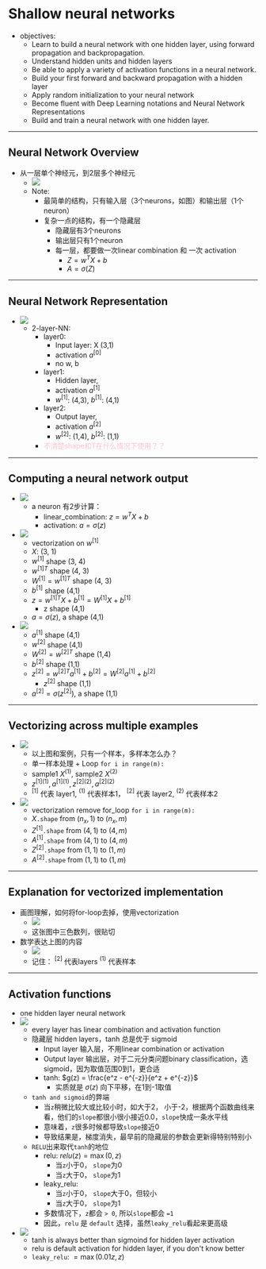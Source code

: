 # Shallow neural networks
- objectives:
	- Learn to build a neural network with one hidden layer, using forward propagation and backpropagation.
	- Understand hidden units and hidden layers
	- Be able to apply a variety of activation functions in a neural network.
	- Build your first forward and backward propagation with a hidden layer
	- Apply random initialization to your neural network
	- Become fluent with Deep Learning notations and Neural Network Representations
	- Build and train a neural network with one hidden layer.
---

## Neural Network Overview
- 从一层单个神经元，到2层多个神经元
	- ![][image1]
	- Note:
		- 最简单的结构，只有输入层（3个neurons，如图）和输出层（1个neuron）
		- 复杂一点的结构，有一个隐藏层
			- 隐藏层有3个neurons
			- 输出层只有1个neuron
			- 每一层，都要做一次linear combination 和 一次 activation
				- $Z = w^TX + b$
				- $A = \sigma(Z)$
---

## Neural Network Representation
- ![][image2]
	- 2-layer-NN:
		- layer0:
			- Input layer: X (3,1)
			- activation $a^{[0]}$
			- no w, b
		- layer1:
			- Hidden layer,
			- activation $a^{[1]}$
			- $w^{[1]}$: (4,3), $b^{[1]}$: (4,1)
		- layer2:
			- Output layer,
			- activation $a^{[2]}$
			- $w^{[2]}$: (1,4), $b^{[2]}$: (1,1)
		- <span style="color:pink">不清楚shape和T在什么情况下使用？？</span>

---

## Computing a neural network output
- ![][image3]
	- a neuron 有2步计算：
		- linear_combination: $z = w^TX + b$
		- activation: $a = \sigma(z)$
- ![][image4]
	- vectorization on $w^{[1]}$
	- $X$: (3, 1)
	- $w^{[1]}$ shape (3, 4)
	- $w^{[1]T}$ shape (4, 3)
	- $W^{[1]} = w^{[1]T}$ shape (4, 3)
	- $b^{[1]}$ shape (4,1)
	- $z = w^{[1]T}X + b^{[1]} = W^{[1]}X + b^{[1]}$
		- z shape (4,1)
	- $a = \sigma(z)$, a shape (4,1)
- ![][image5]
	- $a^{[1]}$ shape (4,1)
	- $w^{[2]}$ shape (4,1)
	- $W^{[2]} = w^{[2]T}$ shape (1,4)
	- $b^{[2]}$ shape (1,1)
	- $z^{[2]} = w^{[2]T}a^{[1]} + b^{[2]} = W^{[2]}a^{[1]} + b^{[2]}$
		- $z^{[2]}$ shape (1,1)
	- $a^{[2]} = \sigma(z^{[2]})$, a shape (1,1)
---

## Vectorizing across multiple examples
- ![][image6]
	- 以上图和案例，只有一个样本，多样本怎么办？
	- 单一样本处理 + Loop `for i in range(m):`
	- sample1 $X^{(1)}$, sample2 $X^{(2)}$
	- $z^{[1](1)}, a^{[1](1)}, z^{[2](2)}, a^{[2](2)}$
	- $^{[1]}$ 代表 layer1, $^{(1)}$ 代表样本1， $^{[2]}$ 代表 layer2, $^{(2)}$ 代表样本2
- ![][image7]
	- vectorization remove for_loop `for i in range(m):`
	- $X$`.shape` from $(n_x, 1)$ to $(n_x, m)$
	- $Z^{[1]}$`.shape` from $(4, 1)$ to $(4, m)$
	- $A^{[1]}$`.shape` from $(4, 1)$ to $(4, m)$
	- $Z^{[2]}$`.shape` from $(1, 1)$ to $(1, m)$
	- $A^{[2]}$`.shape` from $(1, 1)$ to $(1, m)$

---

## Explanation for vectorized implementation
- 画图理解，如何将for-loop去掉，使用vectorization
	- ![][image8]
	- 这张图中三色数列，很贴切
- 数学表达上图的内容
	- ![][image9]
	- 记住： $^{[2]}$ 代表layers $^{(1)}$ 代表样本

---

## Activation functions
- one hidden layer neural network
- ![][image10]
	- every layer has linear combination and activation function
	- 隐藏层 hidden layers，tanh 总是优于 sigmoid
		- Input layer 输入层，不用linear combination or activation
		- Output layer 输出层，对于二元分类问题binary classification，选sigmoid，因为取值范围0到1，更合适
		- tanh: $g(z) = \frac{e^z - e^{-z}}{e^z + e^{-z}}$
			- 实质就是 $\sigma(z)$ 向下平移，在1到-1取值
	- `tanh and sigmoid`的弊端
		- 当`z`稍微比较大或比较小时，如大于2， 小于-2，根据两个函数曲线来看，他们的`slope`都很小很小接近0.0，`slope`快成一条水平线
		- 意味着，`z`很多时候都导致`slope`接近0
		- 导致结果是，梯度消失，最早前的隐藏层的参数会更新得特别特别小
	- `RELU`出来取代`tanh`的地位
		- relu: $relu(z) = \max(0, z)$
			- 当`z`小于0， `slope`为0
			- 当`z`大于0， `slope`为1
		- leaky_relu:
			- 当`z`小于0， `slope`大于0，但较小
			- 当`z`大于0， `slope`为1
		- 多数情况下，`z`都会 `> 0`, 所以`slope`都会 `=1`
		- 因此，`relu` 是 `default` 选择，虽然`leaky_relu`看起来更高级
- ![][image11]
	- tanh is always better than sigmoind for hidden layer activation
	- relu is default activation for hidden layer, if you don't know better
	- `leaky_relu`: $= \max(0.01z, z)$





[image1]: https://lh3.googleusercontent.com/a7C1XrUZCxjqgVE85HgrHvh0sdlfXHt5zrK47eopwIoz3h9tS1AjL-0H0rcxIi2eaivXPIVGV7MFvnLHclltWnrnhr9L4ipS-QZaybmWEPTk71C9e8QFtE2JwFpWEhLuplzOfjFL2L0t9W5eGwoDjXNMFU1kZML1cXjZVz1d0ztFUGqQlI6w0RXObFq8SQGrcxov08XJLpYy1DyfS_kVREAuwKKwBFwzuxeT7VugNn-CwjJlqedV7S2FZPXHnVMIRbac1qxq4nF_NHpb5F200tyDRaoINSc33g0aLgl7qKsRjeKQbCtwOD0zpNbgtvgm-Wg_XRFMqFDtK7BBFQQe1HlMqHY44lTZQyn2832VdezUCTLlXKn0Oyj6lgx0FBmGDKqHqJQCBniv9AFZSCf-zY3M0VWm4o1P4eQodK2CUh2CLovqRMTT_fooiA_D_BTfSWAi_9XDW1gvo4eXy5jr6nZ70iNwex2byAk74qk6AcrNd9iTq02sml32jCUGNmK0PQfRqgW9PePFMkdARG6TqQoq3GxIZ1r4hUtGRf_TJZdkMdZJks0D4Wh7iGBUHruHlfDEpCZ2NUEBEb_fCzhYaz8RoqrxrByLhJt0dKZjN9qfH64lyUJZ=w2014-h1136-no

[image2]: https://lh3.googleusercontent.com/Ev4_Mukf6BBI0qefa6NVOl6Y3qPykyO2gCCKC_S9gk0hw6T94cpjmxfg21lRpBXG7shnHMKhi8D5_KB-Z900H1yBBs6EXkxWhCo7y86zHgA__hZvXxWDWboE9xTnOZ_qaLsP-CiK-N8h42UBhHWLJ8mJk16rvXC2DLHKWBHNnV-LF59SE0TGm1aIadAciC4tT2wOCuAxbjMNa-tEI2IigrJOgA1hrKpHguXNQR3q6lK-Wz1xkpJ6udRHRH-y-IZWZRAbtfJk5pfgfA5O1mDBmnGHQrSvdWKGq_aoig-3ybOatnoOmgXR16qTtGwMRHnAetJmXMxrIR8WnUYa6tylvFKXArwK_9RfGWRJm3uzTngzDXnw6rl7YerVGdt5S4EG52ohJtUL8WdAHASEDruLptNBgjtcgnOYFhWlt1TCXrOrXL_p6LrAg4CIEjw59EBjQRidkNuBZCMQpSJ8kB15fhU2kgKMro0drXsFc_hlG2S91YUNtdLb-H2OafID0iRUKbcxiyIul8Cnxw4Tj_p_xAv2EQyc4zeI3iKXjChhHDWR6U2DSuleuN8mooQmuHrER47MKZxTwW7MOQsPBtgnRLfWxfaGX1PTU9AFTK2HJzHPk5bxIopA=w1914-h994-no

[image3]: https://lh3.googleusercontent.com/q7hDZyGjzi3Dn-6d09amRfcx4PMhosvE3pSapTXfsycov-f2j0D8XapuIWnY4iGwAHX4-odyGNSlW2J5WN-SOpjJ3SmTyWjLHaYRBfCAO8aIlyHobDOYoOnytQ9KODuzLN5PsGZj5K3QpqtrNCItQODlkkc0U370x3Vy0Q6u-kIqvo9XEk-LDaHyMyrMgKb6FZG5r9Nbn6TZ7ONYsJeMec2IGLeqgHvXhzbfuZBUtKMLaT5FCT-NNYt52wRPBL5WXkStCs07yaHaMDna5V69wC9Wysvt1GwPt77i9dZVE_OZL8jMABYnJ6GUkSxNt2-zizqO7Iqa4JYBXlAYcjs_W7E-rhU6hLsVsxsz2Oz1PAw3jg_tkLxxIx7VA4tNi40x81wAkSfET-8GoFEQIiDXWJJYEE-jUSkJGgTUzJKV_L0Fe9M7DngqFSCMAMG486K1PosGUCYSmEZ_-zRH5WnMMC0-ZSoQik06ZcOo5jsAsfHUT6yQp_baGBOAKxTRn57T9zSDLU7ztKUWwWQVsv-651b-ke_S0Qt-57wdXW0NuwD-1ntqAnG6QdeOVwXdahfbpaN7YhOdoOuXQGk99EKidsuRqni320Jtovbw-zvY5vmXOX8y4mFR=w1906-h980-no

[image4]: https://lh3.googleusercontent.com/2rILt7u6oST4LNLONqLQMJZ0U2ltjW5eWKIHr5OrWybpSqC6hGt_g9qURP1lJayYEy5dERxSaxC0P4xYIZLG5UyqvJ8bW0lrFrbSdpDZZxvRq46y2sLD-LtvnKn6TSrOUcW4m4LQAH4zWYhRJ-RFd3hlsm9Dp5dZQ-ZuVvVmRT4-pQolDfQKIHPSnFhcx6r7YTpMpjv4SRRCYxEoWpUFEvl7sX5AjSgHZ_BAiWC6yDg1_KPSMsPkI-C-MfSrHYFJjPgO351AisDaL8RL2b1lFBhSp1qO52nwbObFxEEvpt3FafDXax89fI_P9PfzaTQycFP4tQrJSUgeMhdqNaB4PwosP7RC0IkmbzEDMzXleInyzH337jjZlM7IR_D2AqL5ZQfvPm_3eBBS7jgesP9_C_klkjqy_2zHbHjRPu3yJzFyZIs08x2WXa4c0Dbu5xJrk3beMNaHbHMpo2I5YiF9yqZg7lLpHJ9_CGaXnfCF3YdvM7SRpBbfTGVJZTgVRz-mFPeIKGDJL5bfZjfTQ8GUHA_Mh_bg7WOpRFchUWjPpB4h94JGjloRvxQT0SiwRJT_33IbU1ftY2coiopzR_YHXzD4Jw0omIcTkgPATXkVqqnqTmYzFaES=w2036-h1136-no

[image5]: https://lh3.googleusercontent.com/1x4j2y6-QhtP_ezD5rzrWWz2r1OT-IaVPX0DFgtGBj5C9iYZBCWZVDAwWJRZMZbH4MvTW2GNqLTqhytquPvXiYvs_TKO4eUS92TqEFGbW_TD0duet7yNT7feSS1MPkXQ_cco7iSxUm-JvNRVsh5Bg-WxRLkOx9kNJKWvms3mzKOoQRigtsBdHMxU-rCiD8mn_lxkAiesKxjs1z36kQSGBN9szZPXncDxVlusk2GutwkdlfGEm_4zC8q4frO4ASTlkWI7XezsiOlCG4Hd4fZ5KvDPwph7ZAKTfM_Fs_vlNtTBtyymXLo4iouz5M1stGj3kdcu7LvkoL_iLYc3YBEg2FJeKkafvWjmiw8U-0Z8HknkkPIFLtKebbsXjGP0tnhHw46Bb5nLk3FqCRPjkX2jNRB8_59XhllLtxp1GCRLOH667eMDma_LS7T_m54mwM2Dem5NVJMdNNuk1Az7PiQ6KfbCv8dBb1LiN4AcGQ-_P-e1gfdKElqtUbSXwFT2E3d3kDClSXzdDKC1K6fMlEHdIAxln2VjY2p8KtDIrlLuZvlD_2HzOVOyMTxapwaYqNhTxke9YNcsC5pR5WGhuoDfATYKaOcY37uMMFoSi4MNWrVJid11i_VN=w1796-h912-no

[image6]: https://lh3.googleusercontent.com/AsMK8hpqAH8zIcYlnMKSUR0b61ubw6r-u0Lyn9CRLqmMQyYT8emYpF_PU5Ty_tcs8aRTmLsO28cBLAdK3bNle53onyE0PGljzk9-7p1VPlzYE6lrxP5_ZWoriNZFzAoHSEFO6hww9Qs7WG7dIttRpMyCJ6CifEW3KhsYbsFXFr-Kh8bpsFsPMZuC_q4TiZiNi4YEoxlIaVfaMpbwzEjQxRPNdAmphHxcaXLyu-IpCHE71JCvKF3Dpu7X-z8rq3sbZ-nl6deeUVtjQY9vZPqAlAoFia-Fz1T5i9WKRY2TASyIgg2bSg7CeiqU_rIOrRycNgkn5fyXdCEZLVX93kxhxfO8ZKPfGFWSosA2w6A0HOLnwpZYEiMJ2l2_LaQXWwZJKWLtblleOa_i_YYers4Z1Qn3rTLdKsgPRN9o7EYbI-I_4OD4cB36wsFaQ7Br2YMCQMmKSIpC8aLYVgCoNYG1_t7f3dH0JnBeZvb5_--tE6fESN49gRS6w2u4Do53us-Tf9Sb7XMCsEp1Uj5eTZHr2iJdzjgQWEEcGVRXYmgAJbVlaVqsdu61VWKNdG1d3WMKnA1lhKMxCOC1k2Fh943khGzTU7DUUF_J7V3yfVznHr8hwBNHD5Rq=w1910-h1136-no

[image7]: https://lh3.googleusercontent.com/aVMVShNYuHO0eCdPEuwBgok7g6O9dWvUD0_BWVw0NLAZYnpImjnTWCMnFqSiPqGDAk2KphpXd0E22BMVrsFwo4DRYXtlpUH6hM7PuJ6PDkJUhoqadxgpgWakLtISOVi85b8sYTkzo6EtUzd8IwixaMvRY3z4hVW4HKJr9xU2wmoi1U6wD-rJj8KaKmTH8lBHHqo91D3BSnbeMqeTqSZp4ryXHysARU4dxDK9yFp2tpBIjcancctQG79fKO6_ZlzxMJ1-kzaK4Rw5p_JDUy-ebZ4c-zL_KJ8QhKehPeVbqNfumtoblkKXxtvlGURp7gmAT_Gh2H80LU3zAg7HFRU1pKCij411EXzfQrbz0ZzX6WsFLIsZCvbDahe88VNFZHF9qJGnXr0xTbQPJi0zMFtrSf6dL8tzcWiFttBMxm_qO8QoTsppGyxzRjZZFr1p4zuHarB6msDxMTwWcyMJCe0X-6hlvIwzoCtkDB6NDrs_g-7UPvorV40r33KJysZJbjP6IzNLwiaFtwPro8zUafXmHF6vmEOWwMBFrp90ZIRV2U3afRoetUsGQqAYuxkH0tst8FsIAoCdG7ju84hZDPTH2yyaQfeB7CWB9YzW2LoKZ-emD9-lt4dq=w2084-h1136-no

[image8]:https://lh3.googleusercontent.com/-XSh0ZPu-iQ4WdYOD2g7w9THYiWYCfQYVFh5JLtyFk_JZtFyM22024xeTOnYm60SD_ZZIqdsVFegWPXHAnZkd16cdW1uZwGMVChI7DBpC6qDJzVUpllgPWWalEBkOKXd15IhJKQsdkzHI8jESWoVYqds_X09ox6yx8mYfgciEO6tT29MO6howBNAuiDH50KOlGarX76la05zMk8p3e4X4mmM_oiuLzMUODD-KKQxMwzCRaIRAcH1x8ICTbkTqWFdJyraDJSGUqxEVwhDR1JsPpayMfs-1xTrlV-uMEq4Bj6Eveiu3FtIeoIauf6xY6bcII0tp-ISQuOutE9YU9daoZ6BpB_mgT8Oo2vbmB6mEUAKKIvsbDyBMx818MSSVRNFKfeO9FaardxlcEJnxNOvuIML8tlKiqYHe9FujTRVe8RE4lliZdvMlmSHzSIpzDXTq7ubk7_wnYMupKGUQU-qZXqJiVEUtc_ZtkVxV4lojbMahQZdSPyHtJVavE_kNHHb48ArhJtLDXKQLcS_I0eEVhavtUVdMWFITfhzSm1AnuRBe3Fa2Q5J1QU-7WqeKvEQ41GiRdPfTjIbsDxVV5cvrN7OyDSp-PxzwdMySZ-YcPXElI8x9o0X=w2082-h1136-no

[image9]: https://lh3.googleusercontent.com/WT_DfTZ4S9Kz59BtQYvokQ1tL7TcKdgCNusH28M-3zQJXQB5VqMrcSkBLbaqWhY8Md8b0YmHXqOkFxD69NQsA0_UPSdITUTHtGFjTzbtpjo1gFaxUs-n3h_8kguhvz6LhE8F0Bj0hRylFtzXRbPTboGnJXeYtPwQ34Eajj_KxMr3ehvuvrg0Oe0ARQ-cLu2IcRxAdtPR8SNuNN7n61jEcYx0jljPDut_nhXNnEkFzT_ph4uENvKuIv3kPntD2w0676kkXPq9ptpS9chAVx-J6ux-dw_cfFdD7DirJhZKzVk7OxogUysrZglphmi57a5PCkwy3eDUN0qv5aChLXu0cmJ2v5hOmyL-3JRNj0cDhX7EioNwqxBQ3YQh0_l-VTjOGwVnvwVEM2awyuut0oWNgPnYOozxIcTKb_ymk4qZ9LjWJQGMmgMyULj5VvALmNRG7SohyFr12zK9wt9pEi5uRDaIcOe7tG0rFSKbjMGnq2TaYxiis7_oj8rXDx0Ha0rq99TN5wqCxVKrpxza0cG_wgmfTK7zNp-enYcaB-SV0i-OFEIcwE_K5zB70UuXrRz55Dnqoi_V5y0rQBxxSHVBdEDTiiKmAp-VpEKABXKszrDGNL5GJhur=w2106-h1136-no

[image10]: https://lh3.googleusercontent.com/K9zMOy9vvVv0bWR-PfV7ALhkH81I5w-30Rw94CDyHIVeGCJTIjS_YLQO7SDPxbm-Aj1nw54hCBLaCWEzHJXzcwjIrq_SJRMxPvdH-pSJfB1KFn2N7yDEWXG9D8su8cOm7ivJI57zqm5iUwcuYtduCT4OiQhQttTKMCMf40piwSbutmL_HFg1wvspDzhqevAStLnQftN1V4tC6dQRpya9cs0qu_7z61bcarIBB5tFBvMoONe7blRAYtbhUZhLOGvgM52MA3a2u5igqaGaClRtFce3mGOWe-_pIMzvUsO6dsI71lCKTE7zeXsFRiq5V7xj9NpWZ7NJQtQNvovEzn5eQm7ftfV84FaFfG1-Dw41GIRhwp-RNTOoKhKRCkg4jaNmdxF1xPZ2lgw0pXny_Z1cdwdfkWKNvBNjkB7zVURyeTwg_BARZSW8tdOcs0_C8iQ5XGwJAaAo-eF3EfHfUVLrO3TKVtoyMvYUDsp3MwZBdHXDoOM0M19CGprenRtdXqnh3F0wumPymcE_LhtlS9w6Ootd5E3OG3ViLvtMKOVkRMSN7-TVvL6cj4tOpcVrPeeYr4trxDJ18g6G19IQIOw3nxDeWootto0WfYjPd0G3aTqHpIuZOQHI=w2016-h1136-no

[image11]: https://lh3.googleusercontent.com/rteQ9oUfYwQnPwwR8uC_3hMRT9E44nHUuV1cOJVuzP1gXlSnUiRfeXfPBiTKZqq_wsc8Fnbrz754oLPWBHSrjo1iPIRQEwOPIIH0gTFeRC0QNSZNd6T1Jkj0gJ5pk8LmduXJHmGREbcj-KERlyvALIJKBr7p9ZKmsuml-IYgCL6Hno33B4R7z5TbC4iflZ14ibmKEa_aVJp3lYpw-QALqSsWtckOMwIgWoHZEaReLE0zI1xqJ8L4Xw8YerCgTgY4sNLytIexLVtaQ1oWY9fHUXyzXmErnan9UmfiLoophsAWHYmbag0k8CdMqDtILxe0F74DOi3HU6qMAhe5LZjC-wwDyOXB0Q44uuTplmnbivJZ7kXA6PIw6kL8vSc_WGuEFDF0f9Wv6Fg_wSRJX0p2Mrud49nKQFtCxsQ49Izhi-4xrYxFO-XVIeM_P4JiHAix4MrqmmapLwJ0nm8R-kbyAdUo0NMv2M6HSWKQCJyQfv6Sgs1bHt-XQxrJ_p8z8ZBR7IgmqNEYGzCgo4y-tfSj0vFZzlg2oKIPDp7Rwh2OJ-c0m75ahdesBv4tJudHwUTnknvly4LapUrjbNTzd34uFOzMhFMrxiITEzYv5VOBX4XMuBUZtyFY=w2040-h1136-no
